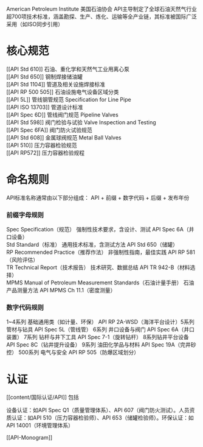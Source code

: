 American Petroleum Institute
美国石油协会
API主导制定了全球石油天然气行业超700项技术标准，涵盖勘探、生产、炼化、运输等全产业链，其标准被国际广泛采用（如ISO同步引用）

# 核心规范

[[​​API Std 610]] 石油、重化学和天然气工业用离心泵  
[[​API Std 650]] 钢制焊接储油罐  
​​[[API Std 1104]] 管道及相关设施焊接标准  
[[API RP 500 505]] 石油设施电气设备区域分类  
[[API 5L]] 管线钢管规范 Specification for Line Pipe  
[[API ISO 13703]] 管道设计标准  
[[API Spec 6D]] 管线阀门规范 Pipeline Valves  
[[API Std 598]]  阀门检验与试验 Valve Inspection and Testing  
[[API Spec 6FA]] 阀门防火试验规范  
[[API Std 608]] 金属球阀规范 Metal Ball Valves  
[[API 510]] 压力容器检验规范  
[[API RP572]] 压力容器检验规程  

# 命名规则
API标准名称通常由以下部分组成：
​​API + 前缀 + 数字代码 + 后缀 + 发布年份​

### 前缀字母规则
​​Spec​​	Specification（规范）	强制性技术要求，含设计、测试	API Spec 6A（井口设备）  
​​Std​​	Standard（标准）	通用技术标准，含测试方法	API Std 650（储罐）  
​​RP​​	Recommended Practice（推荐作法）	非强制性指南，最佳实践	API RP 581（风险评估）  
​​TR​​	Technical Report（技术报告）	技术研究、数据总结	API TR 942-B（材料选择）  
​​MPMS​​	Manual of Petroleum Measurement Standards（石油计量手册）	石油产品测量方法
API MPMS Ch 11.1（密度测量）  

### 数字代码规则​
1~4系列​​	基础通用类（如计量、环保）	API RP 2A-WSD（海洋平台设计）
​​5系列​​	管材与钻具	API Spec 5L（管线管）
​​6系列​​	井口设备与阀门	API Spec 6A（井口装置）
​​7系列​​	钻杆与井下工具	API Spec 7-1（旋转钻杆）
​​8系列​​	钻井平台设备	API Spec 8C（钻井提升设备）
​​9系列​​	油田化学品与材料	API Spec 19A（完井砂控）
​​500系列​​	电气与安全	API RP 505（防爆区域划分）


# 认证
[[content/国际认证/API]] 包括

设备认证​​：如API Spec Q1（质量管理体系）、API 607（阀门防火测试）。
​​人员资质认证​​：如API 510（压力容器检验师）、API 653（储罐检验师）。
​​环保认证​​：如API 14001（环境管理体系）

​​[[API-Monogram]]